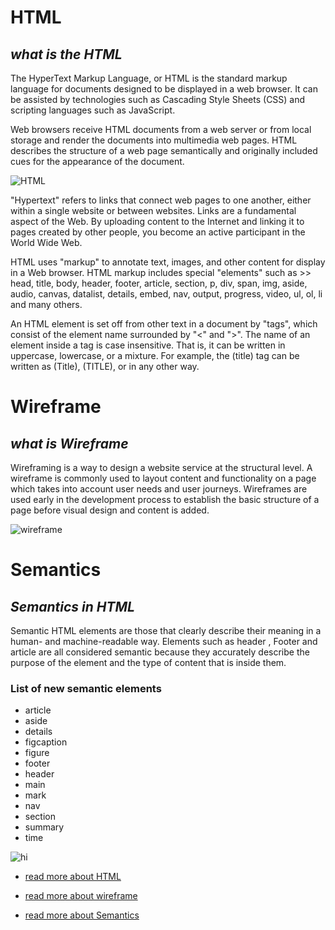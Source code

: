 # HTML 

## *what is the HTML*

The HyperText Markup Language, or HTML is the standard markup language for documents designed to be displayed in a web browser. It can be assisted by technologies such as Cascading Style Sheets (CSS) and scripting languages such as JavaScript.

Web browsers receive HTML documents from a web server or from local storage and render the documents into multimedia web pages. HTML describes the structure of a web page semantically and originally included cues for the appearance of the document.

![HTML](https://upload.wikimedia.org/wikipedia/commons/thumb/6/61/HTML5_logo_and_wordmark.svg/1200px-HTML5_logo_and_wordmark.svg.png)


"Hypertext" refers to links that connect web pages to one another, either within a single website or between websites. Links are a fundamental aspect of the Web. By uploading content to the Internet and linking it to pages created by other people, you become an active participant in the World Wide Web.

HTML uses "markup" to annotate text, images, and other content for display in a Web browser. HTML markup includes special "elements" such as >> head, title, body, header, footer, article, section, p, div, span, img, aside, audio, canvas, datalist, details, embed, nav, output, progress, video, ul, ol, li and many others.

An HTML element is set off from other text in a document by "tags", which consist of the element name surrounded by "<" and ">".  The name of an element inside a tag is case insensitive. That is, it can be written in uppercase, lowercase, or a mixture. For example, the (title) tag can be written as (Title), (TITLE), or in any other way.



#  Wireframe

## *what is Wireframe*

Wireframing is a way to design a website service at the structural level. A wireframe is commonly used to layout content and functionality on a page which takes into account user needs and user journeys. Wireframes are used early in the development process to establish the basic structure of a page before visual design and content is added.

![wireframe](https://www.uprightcommunications.com/wp-content/uploads/2017/12/wireframe-sample.gif)


# Semantics

## *Semantics in HTML* 

Semantic HTML elements are those that clearly describe their meaning in a human- and machine-readable way. Elements such as header , Footer and article are all considered semantic because they accurately describe the purpose of the element and the type of content that is inside them.



### List of new semantic elements

* article
* aside
* details
* figcaption
* figure
* footer
* header
* main
* mark
* nav
* section
* summary
* time

![hi](https://miro.medium.com/max/438/1*P3fR-670KD_upfjbC-LUCg.jpeg)


* [read more about HTML](https://developer.mozilla.org/en-US/docs/Learn/Getting_started_with_the_web/HTML_basics)

* [read more about wireframe](https://balsamiq.com/learn/articles/what-are-wireframes/)
 
* [read more about Semantics](https://developer.mozilla.org/en-US/docs/Glossary/Semantics)

